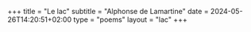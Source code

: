 +++
title = "Le lac"
subtitle = "Alphonse de Lamartine"
date = 2024-05-26T14:20:51+02:00
type = "poems"
layout = "lac"
+++
